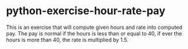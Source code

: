 # python-exercise-hour-rate-pay
This is an exercise that will compute given hours and rate into computed pay. The pay is normal if the hours is less than or equal to 40, if ever the hours is more than 40, the rate is multiplied by 1.5.
